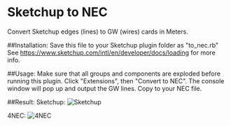 # Sketchup to NEC
Convert Sketchup edges (lines) to GW (wires) cards in Meters.

##Installation:
Save this file to your Sketchup plugin folder as "to_nec.rb"
See https://www.sketchup.com/intl/en/developer/docs/loading for more info.

##Usage:
Make sure that all groups and components are exploded before running this plugin.
Click "Extensions", then "Convert to NEC".
The console window will pop up and output the GW lines. Copy to your NEC file.

##Result:
Sketchup:
![Sketchup](http://i.imgur.com/aLJhKWz.png "Sketchup")

4NEC:
![4NEC](http://i.imgur.com/Up531mt.png "4NEC")
